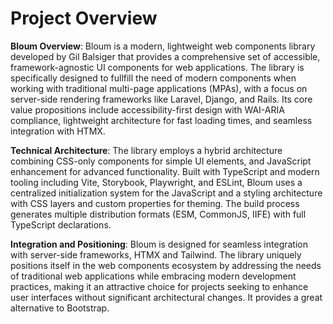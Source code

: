 # Project Overview

**Bloum Overview**: Bloum is a modern, lightweight web components library developed by Gil Balsiger that provides a comprehensive set of accessible, framework-agnostic UI components for web applications. The library is specifically designed to fullfill the need of modern components when working with traditional multi-page applications (MPAs), with a focus on server-side rendering frameworks like Laravel, Django, and Rails. Its core value propositions include accessibility-first design with WAI-ARIA compliance, lightweight architecture for fast loading times, and seamless integration with HTMX.

**Technical Architecture**: The library employs a hybrid architecture combining CSS-only components for simple UI elements, and JavaScript enhancement for advanced functionality. Built with TypeScript and modern tooling including Vite, Storybook, Playwright, and ESLint, Bloum uses a centralized initialization system for the JavaScript and a styling architecture with CSS layers and custom properties for theming. The build process generates multiple distribution formats (ESM, CommonJS, IIFE) with full TypeScript declarations.

**Integration and Positioning**: Bloum is designed for seamless integration with server-side frameworks, HTMX and Tailwind. The library uniquely positions itself in the web components ecosystem by addressing the needs of traditional web applications while embracing modern development practices, making it an attractive choice for projects seeking to enhance user interfaces without significant architectural changes. It provides a great alternative to Bootstrap.